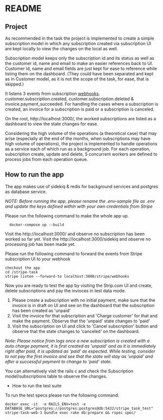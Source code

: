 # README

## Project 


As recommended in the task the project is implemented to create a simple subscription model in which any subscription created via subscription UI are kept locally to view the changes on the local as well. 

Subscription model keeps only the subscription id and its status as well as the customer id, name and email to make an easier references back to UI. Customer Id, name and email fields are just kept for ease to reference while listing them on the dashboard. (They could have been separated and kept as in Customer model, as it is not the scope of the task, for ease, that is skipped.)

It listens 3 events from subscription [webhooks](https://docs.stripe.com/billing/subscriptions/webhooks). customer.subscription.created, customer.subscription.deleted & invoice.payment_succeeded. For handling the cases where a subscription is created, an invoice for a subscription is paid or a subscription is canceled.


On the root, http://localhost:3000/, the worked subscriptions are listed as a dashboard to view the state changes for ease.

Considering the high volume of the operations (a theoretical case) that may arise (especially at the end of the months, when subscriptions may have high volume of operations), the project is implemented to handle operations as a service each of which run as a background job.
For each operation, subscription create, update and delete, 5 concurrent workers are defined to process jobs from each operation queue. 

## How to run the app 

The app makes use of sidekiq & redis for background services and postgres as database service.

*NOTE: Before running the app, please rename the .env-sample file as .env and update the keys defined within with your own credentials from Stripe*

Please run the following command to make the whole app up. 

```
  docker-compose up --build
```

Visit the http://localhost:3000/ and observe no subscription has been worked so far yet.
Visit the http://localhost:3000/sidekiq and observe no processing job has been made yet.

Please run the following command to forward the events from Stripe subscription UI to your webhook

```
checkout the app 
cd /stripe-task 
stripe listen --forward-to localhost:3000/stripe/webhooks
```

Now you are ready to test the app by visiting the Strip.com UI and create, delete subscriptions and pay the invioces in test data mode.

1. Please create a subscription with no initial payment, make sure that the invoice is in draft on UI and see on the dashboard that the subscription has been created as 'unpaid'
2. Visit the invoice for that subscription and 'Charge customer' for that and make the payment. Observe that the 'unpaid' state changes to 'paid'
3. Visit the subscription on UI and click to 'Cancel subscription' button and observe that the state changes to 'canceled' on the dashboard.

*Note: Please notice from logs once a new subscription is created with a auto charge payment, it is first created as 'unpaid' and as it is immediately right after paid, it is updated as 'paid' as expected. While testing, consider to not pay the first invoice and see that the state will stay as 'unpaid' and after a successful payment to change to 'paid' state.*

You can alternatively visit the rails c and check the Subscription model/subscriptions table to observe the changes.


* How to run the test suite

To run the test specs please run the following command: 

```
docker exec -it  -e RAILS_ENV=test -e DATABASE_URL="postgres://postgres:postgres@db:5432/stripe_task_test" stripe-task-web-1 bundle exec rake db:prepare && rspec spec/
```

